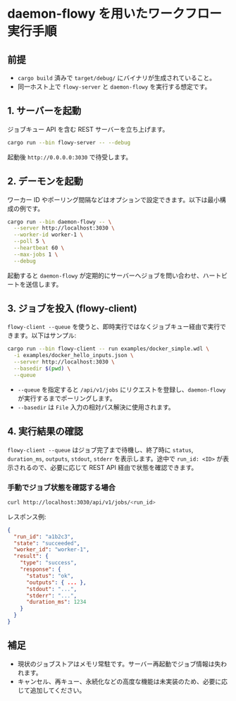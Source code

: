 # daemon-flowy を用いたワークフロー実行手順

## 前提
- `cargo build` 済みで `target/debug/` にバイナリが生成されていること。
- 同一ホスト上で `flowy-server` と `daemon-flowy` を実行する想定です。

## 1. サーバーを起動
ジョブキュー API を含む REST サーバーを立ち上げます。

```bash
cargo run --bin flowy-server -- --debug
```

起動後 `http://0.0.0.0:3030` で待受します。

## 2. デーモンを起動
ワーカー ID やポーリング間隔などはオプションで設定できます。以下は最小構成の例です。

```bash
cargo run --bin daemon-flowy -- \
  --server http://localhost:3030 \
  --worker-id worker-1 \
  --poll 5 \
  --heartbeat 60 \
  --max-jobs 1 \
  --debug
```

起動すると `daemon-flowy` が定期的にサーバーへジョブを問い合わせ、ハートビートを送信します。

## 3. ジョブを投入 (flowy-client)
`flowy-client --queue` を使うと、即時実行ではなくジョブキュー経由で実行できます。以下はサンプル:

```bash
cargo run --bin flowy-client -- run examples/docker_simple.wdl \
  -i examples/docker_hello_inputs.json \
  --server http://localhost:3030 \
  --basedir $(pwd) \
  --queue
```

- `--queue` を指定すると `/api/v1/jobs` にリクエストを登録し、`daemon-flowy` が実行するまでポーリングします。
- `--basedir` は `File` 入力の相対パス解決に使用されます。

## 4. 実行結果の確認
`flowy-client --queue` はジョブ完了まで待機し、終了時に `status`, `duration_ms`, `outputs`, `stdout`, `stderr` を表示します。途中で `run_id: <ID>` が表示されるので、必要に応じて REST API 経由で状態を確認できます。

### 手動でジョブ状態を確認する場合

```bash
curl http://localhost:3030/api/v1/jobs/<run_id>
```

レスポンス例:

```json
{
  "run_id": "a1b2c3",
  "state": "succeeded",
  "worker_id": "worker-1",
  "result": {
    "type": "success",
    "response": {
      "status": "ok",
      "outputs": { ... },
      "stdout": "...",
      "stderr": "...",
      "duration_ms": 1234
    }
  }
}
```

## 補足
- 現状のジョブストアはメモリ常駐です。サーバー再起動でジョブ情報は失われます。
- キャンセル、再キュー、永続化などの高度な機能は未実装のため、必要に応じて追加してください。
